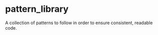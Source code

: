 pattern_library
===============

A collection of patterns to follow in order to ensure consistent, readable code.
